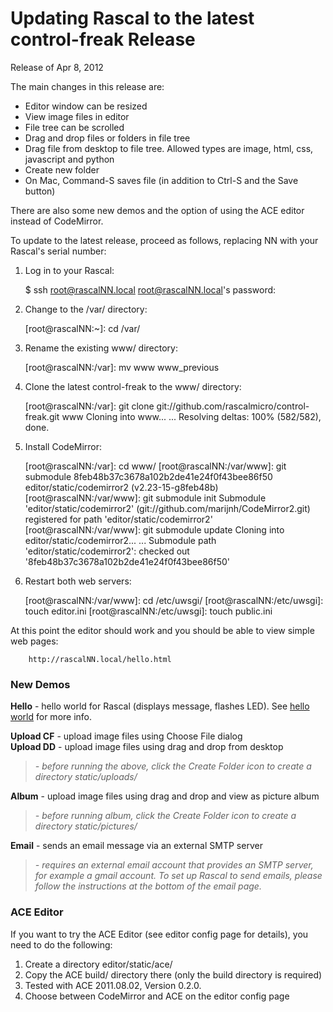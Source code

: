 # Updating Rascal to the latest control-freak Release

Release of Apr 8, 2012

The main changes in this release are:

  * Editor window can be resized
  * View image files in editor
  * File tree can be scrolled
  * Drag and drop files or folders in file tree
  * Drag file from desktop to file tree. Allowed types are image, html, css,
javascript and python
  * Create new folder
  * On Mac, Command-S saves file (in addition to Ctrl-S and the Save button)

There are also some new demos and the option of using the ACE editor instead
of CodeMirror.

To update to the latest release, proceed as follows, replacing NN with your Rascal's serial number:

  1. Log in to your Rascal:
  
        $ ssh root@rascalNN.local
        root@rascalNN.local's password:
  
  2. Change to the /var/ directory:
  
        [root@rascalNN:~]: cd /var/
  
  3. Rename the existing www/ directory:
  
        [root@rascalNN:/var]: mv www www_previous
  
  4. Clone the latest control-freak to the www/ directory:
  
        [root@rascalNN:/var]: git clone git://github.com/rascalmicro/control-freak.git www
        Cloning into www...
        ...
        Resolving deltas: 100% (582/582), done.

  5. Install CodeMirror:
  
        [root@rascalNN:/var]: cd www/
        [root@rascalNN:/var/www]: git submodule
        8feb48b37c3678a102b2de41e24f0f43bee86f50 editor/static/codemirror2 (v2.23-15-g8feb48b)
        [root@rascalNN:/var/www]: git submodule init
        Submodule 'editor/static/codemirror2' (git://github.com/marijnh/CodeMirror2.git) registered for path 'editor/static/codemirror2'
        [root@rascalNN:/var/www]: git submodule update
        Cloning into editor/static/codemirror2...
        ...
        Submodule path 'editor/static/codemirror2': checked out '8feb48b37c3678a102b2de41e24f0f43bee86f50'

  6. Restart both web servers:
  
        [root@rascalNN:/var/www]: cd /etc/uwsgi/
        [root@rascalNN:/etc/uwsgi]: touch editor.ini 
        [root@rascalNN:/etc/uwsgi]: touch public.ini 
        
At this point the editor should work and you should be able to view simple web pages:

        http://rascalNN.local/hello.html

### New Demos

**Hello** - hello world for Rascal (displays message, flashes LED). See [hello
world][1] for more info.

**Upload CF** - upload image files using Choose File dialog  
**Upload DD** - upload image files using drag and drop from desktop

> _- before running the above, click the Create Folder icon to create a
directory static/uploads/_

**Album** - upload image files using drag and drop and view as picture album

> _- before running album, click the Create Folder icon to create a directory
static/pictures/_

**Email** - sends an email message via an external SMTP server

> _- requires an external email account that provides an SMTP server, for example a gmail account.
To set up Rascal to send emails, please follow the instructions at the bottom of the email page._

### ACE Editor

If you want to try the ACE Editor (see editor config page for details), you
need to do the following:

  1. Create a directory editor/static/ace/
  2. Copy the ACE build/ directory there (only the build directory is required)
  3. Tested with ACE 2011.08.02, Version 0.2.0.
  4. Choose between CodeMirror and ACE on the editor config page



   [1]: http://blog.hlh.co.uk/2012/02/07/hello-world-2/
